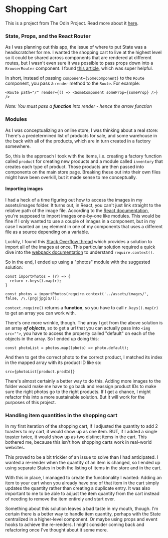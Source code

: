 # Shopping Cart

This is a project from The Odin Project. Read more about it [here](https://www.theodinproject.com/paths/full-stack-ruby-on-rails/courses/javascript/lessons/shopping-cart).

### State, Props, and the React Router

As I was planning out this app, the issue of where to put State was a headscratcher for me. I wanted the shopping cart to live at the highest level so it could be shared across components that are rendered at different routes, but I wasn't even sure it was possible to pass props down into a `BrowserRouter` component. I found [this article](https://dev.to/halented/passing-state-to-components-rendered-by-react-router-and-other-fun-things-3pjf), which was super helpful.

In short, instead of passing `component={SomeComponent}` to the `Route` component, you pass a `render` method to the `Route`. For example:

```
<Route path="/" render={() => <SomeComponent someProp={someProp} />} />
```

*Note: You must pass a __function__ into render - hence the arrow function*

### Modules

As I was conceptualizing an online store, I was thinking about a real store: There's a predetermined list of products for sale, and some warehouse in the back with all of the products, which are in turn created in a factory somewhere. 

So, this is the approach I took with the items, i.e. creating a factory function called `product` for creating new products and a module called `inventory` that creates each type of product. Those products are then passed into components on the main store page. Breaking these out into their own files might have been overkill, but it made sense to me conceptually.

#### Importing images

I had a heck of a time figuring out how to access the images in my assets/images folder. It turns out, in React, you can't just link straight to the relative path of the image file. According to the [React documentation](https://create-react-app.dev/docs/using-the-public-folder), you're supposed to import images one-by-one like modules. This would be fine if I only wanted to use a couple of images in a component, but in my case I wanted an `img` element in one of my components that uses a different file as a source depending on a variable.

Luckily, I found this [Stack Overflow thread](https://stackoverflow.com/questions/42118296/dynamically-import-images-from-a-directory-using-webpack) which provides a solution to import all of the images at once. This particular solution required a quick dive into the [webpack documentation](https://webpack.js.org/guides/dependency-management/#require-context) to understand `require.context()`.

So in the end, I ended up using a "photos" module with the suggested solution:

```
const importPhotos = (r) => {
  return r.keys().map(r);
}

const photos = importPhotos(require.context('../assets/images/', false, /\.(png|jpg)$/));
```

`context.require()` returns a __function__, so you have to call `r.keys().map(r)` to get an array you can work with.

There's one more wrinkle, though. The array I got from the above solution is an array __*of objects*__, so to get a url that you can actually pass into `<img src="">`, you have to access the property called "default" on each of the objects in the array. So I ended up doing this:

```
const photoList = photos.map((photo) => photo.default);
```

And then to get the correct photo to the correct product, I matched its index in the mapped array with its product ID like so:

```
src={photoList[product.prodId]}
```

There's almost certainly a better way to do this. Adding more images to the folder would make me have to go back and reassign product IDs to make sure the right photos go to the right products. If I get a chance, I might refactor this into a more sustainable solution. But it will work for the purposes of this project.

### Handling item quantities in the shopping cart

In my first iteration of the shopping cart, if I adjusted the quantity to add 2 toasters to my cart, it would show up as one item. BUT, if I added a single toaster twice, it would show up as two distinct items in the cart. This bothered me, because this isn't how shopping carts work in real-world websites.

This proved to be a bit trickier of an issue to solve than I had anticipated. I wanted a re-render when the quantity of an item is changed, so I ended up using separate States in both the listing of items in the store and in the cart.

With this in place, I managed to create the functionality I wanted: Adding an item to your cart when you already have one of that item in the cart simply updates the quantity rather than creating a duplicate entry. It was also important to me to be able to adjust the item quantity from the cart instead of needing to remove the item entirely and start over.

Something about this solution leaves a bad taste in my mouth, though. I'm certain there is a better way to handle item quantity, perhaps with the State centralized in a higher-level component. Or maybe using props and event hooks to achieve the re-renders. I might consider coming back and refactoring once I've thought about it some more.